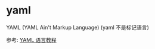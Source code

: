 # yaml
YAML (YAML Ain't Markup Language) (yaml 不是标记语言)

参考:
[YAML 语言教程](http://www.ruanyifeng.com/blog/2016/07/yaml.html)
